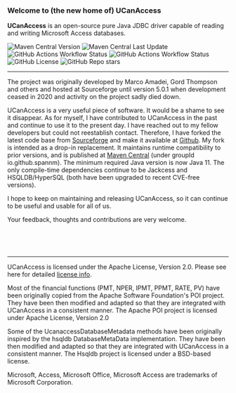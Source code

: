 ### Welcome to (the new home of) UCanAccess

**UCanAccess** is an open-source pure Java JDBC driver capable of reading and writing Microsoft Access databases.

![Maven Central Version](https://img.shields.io/maven-central/v/io.github.spannm/ucanaccess?label=Maven%20Central)
![Maven Central Last Update](https://img.shields.io/maven-central/last-update/io.github.spannm/ucanaccess?label=Last%20Update)
![GitHub Actions Workflow Status](https://img.shields.io/github/actions/workflow/status/spannm/ucanaccess/ci_jdk11_ubuntu.yml?label=Build%20(JDK%2011%20Linux))
![GitHub Actions Workflow Status](https://img.shields.io/github/actions/workflow/status/spannm/ucanaccess/ci_jdk11_win.yml?label=Build%20(JDK%2011%20Win))
![GitHub License](https://img.shields.io/github/license/spannm/ucanaccess)
![GitHub Repo stars](https://img.shields.io/github/stars/spannm/ucanaccess?logoColor=%233a82c2)

---

The project was originally developed by Marco Amadei, Gord Thompson and others and hosted at Sourceforge until version 5.0.1 when development ceased in 2020 and activity on the project sadly died down.

UCanAccess is a very useful piece of software. It would be a shame to see it disappear.
As for myself, I have contributed to UCanAccess in the past and continue to use it to the present day.
I have reached out to my fellow developers but could not reestablish contact.
Therefore, I have forked the latest code base from [Sourceforge](http://ucanaccess.sourceforge.net/site.html) and
make it available at [Github](https://github.com/spannm/ucanaccess).
My fork is intended as a drop-in replacement. It maintains runtime compatibility to prior versions, and is published at [Maven Central](https://central.sonatype.com/artifact/io.github.spannm/ucanaccess) (under groupId io.github.spannm).
The minimum required Java version is now Java 11.
The only compile-time dependencies continue to be Jackcess and HSQLDB/HyperSQL (both have been upgraded to recent CVE-free versions).

I hope to keep on maintaining and releasing UCanAccess, so it can continue to be useful and usable for all of us.

Your feedback, thoughts and contributions are very welcome.

&nbsp;

&nbsp;

---

UCanAccess is licensed under the Apache License, Version 2.0. Please see here for detailed [license info](LICENSE.txt).

Most of the financial functions (PMT, NPER, IPMT, PPMT, RATE, PV) have been originally copied from the Apache Software Foundation's POI project.
They have been then modified and adapted so that they are integrated with UCanAccess in a consistent manner.
The Apache POI project is licensed under Apache License, Version 2.0

Some of the UcanaccessDatabaseMetadata methods have been originally inspired by the hsqldb DatabaseMetaData implementation.
They have been then modified and adapted so that they are integrated with UCanAccess in a consistent manner.
The Hsqldb project is licensed under a BSD-based license.

Microsoft, Access, Microsoft Office, Microsoft Access are trademarks of Microsoft Corporation.
